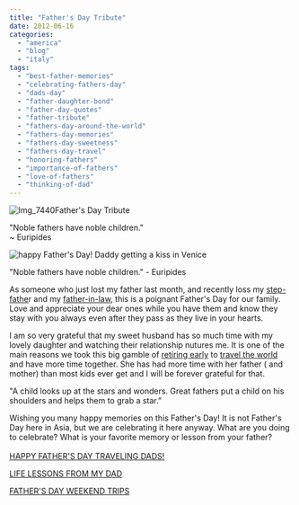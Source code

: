 ```yaml
---
title: "Father's Day Tribute"
date: 2012-06-16
categories: 
  - "america"
  - "blog"
  - "italy"
tags: 
  - "best-father-memories"
  - "celebrating-fathers-day"
  - "dads-day"
  - "father-daughter-bond"
  - "father-day-quotes"
  - "father-tribute"
  - "fathers-day-around-the-world"
  - "fathers-day-memories"
  - "fathers-day-sweetness"
  - "fathers-day-travel"
  - "honoring-fathers"
  - "importance-of-fathers"
  - "love-of-fathers"
  - "thinking-of-dad"
---
```


  
![Img_7440](https://pub-ac94b3f306b24c0dba4238943c97f2e1.r2.dev/6a00e5502a950788330167676e6565970b.png)Father's Day Tribute  
  
"Noble fathers have noble children."  
~ Euripides

<!--more-->  
![happy Father's Day! Daddy getting a kiss in Venice](https://pub-ac94b3f306b24c0dba4238943c97f2e1.r2.dev/6a00e5502a950788330163067a9867970d.png)  
  
"Noble fathers have noble children." - Euripides  
  
As someone who just lost my father last month, and recently loss my [step-fathe](https://pub-ac94b3f306b24c0dba4238943c97f2e1.r2.dev/2010/12/mourning-while-traveling-tribute-to-al-grief-and-travel-deathdying-at-a-distance.html "losing a father")r and my [father-in-law](https://pub-ac94b3f306b24c0dba4238943c97f2e1.r2.dev/2010/06/good-bye-dad-grandpa-family-death-afar-while-traveling-abroad.html "loss of father and grandpa"), this is a poignant Father's Day for our family. Love and appreciate your dear ones while you have them and know they stay with you always even after they pass as they live in your hearts.  
  
I am so very grateful that my sweet husband has so much time with my lovely daughter and watching their relationship nutures me. It is one of the main reasons we took this big gamble of [retiring early](https://pub-ac94b3f306b24c0dba4238943c97f2e1.r2.dev/2010/06/early-retirement-perpetual-travel-radical-early-retirement-with-kids-rtw-family-travel-multiyear.html "EARLY RETIREMENT") to [travel the world](https://pub-ac94b3f306b24c0dba4238943c97f2e1.r2.dev/2009/04/how-to-travel-the-world-as-a-digital-nomad-family.html "TRAVEL THE WORLD") and have more time together. She has had more time with her father ( and mother) than most kids ever get and I will be forever grateful for that.  
  
"A child looks up at the stars and wonders. Great fathers put a child on his shoulders and helps them to grab a star."  
  
Wishing you many happy memories on this Father's Day! It is not Father's Day here in Asia, but we are celebrating it here anyway. What are you doing to celebrate? What is your favorite memory or lesson from your father?  
[  
HAPPY FATHER'S DAY TRAVELING DADS!](https://pub-ac94b3f306b24c0dba4238943c97f2e1.r2.dev/2009/06/happy-fathers-day-traveling-dads.html "HAPPY FATHER'S DAY TRAVELING DADS")  
  
[LIFE LESSONS FROM MY DAD](https://pub-ac94b3f306b24c0dba4238943c97f2e1.r2.dev/2012/05/what-i-learned-from-my-father.html "LIFE LESSONS FROM MY DAD")  
  
[FATHER'S DAY WEEKEND TRIPS](https://pub-ac94b3f306b24c0dba4238943c97f2e1.r2.dev/2011/06/fathers-day-weekend-trips-or-family-international-travel-.html "FATHER'S DAY WEEKEND TRIPS")
